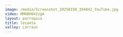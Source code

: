 ```yaml
---
image: /media/Screenshot_20250330_194842_YouTube.jpg
video: RMKBH042zgA
layout: parroquia
title: lezaeta
valley: Larraun
---
```

